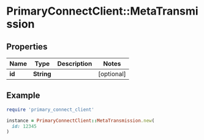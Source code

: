 # PrimaryConnectClient::MetaTransmission

## Properties

| Name | Type | Description | Notes |
| ---- | ---- | ----------- | ----- |
| **id** | **String** |  | [optional] |

## Example

```ruby
require 'primary_connect_client'

instance = PrimaryConnectClient::MetaTransmission.new(
  id: 12345
)
```

